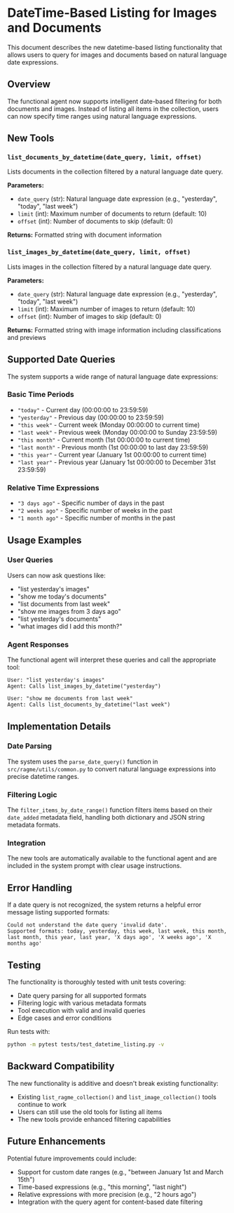 # DateTime-Based Listing for Images and Documents

This document describes the new datetime-based listing functionality that allows users to query for images and documents based on natural language date expressions.

## Overview

The functional agent now supports intelligent date-based filtering for both documents and images. Instead of listing all items in the collection, users can now specify time ranges using natural language expressions.

## New Tools

### `list_documents_by_datetime(date_query, limit, offset)`

Lists documents in the collection filtered by a natural language date query.

**Parameters:**
- `date_query` (str): Natural language date expression (e.g., "yesterday", "today", "last week")
- `limit` (int): Maximum number of documents to return (default: 10)
- `offset` (int): Number of documents to skip (default: 0)

**Returns:** Formatted string with document information

### `list_images_by_datetime(date_query, limit, offset)`

Lists images in the collection filtered by a natural language date query.

**Parameters:**
- `date_query` (str): Natural language date expression (e.g., "yesterday", "today", "last week")
- `limit` (int): Maximum number of images to return (default: 10)
- `offset` (int): Number of images to skip (default: 0)

**Returns:** Formatted string with image information including classifications and previews

## Supported Date Queries

The system supports a wide range of natural language date expressions:

### Basic Time Periods
- `"today"` - Current day (00:00:00 to 23:59:59)
- `"yesterday"` - Previous day (00:00:00 to 23:59:59)
- `"this week"` - Current week (Monday 00:00:00 to current time)
- `"last week"` - Previous week (Monday 00:00:00 to Sunday 23:59:59)
- `"this month"` - Current month (1st 00:00:00 to current time)
- `"last month"` - Previous month (1st 00:00:00 to last day 23:59:59)
- `"this year"` - Current year (January 1st 00:00:00 to current time)
- `"last year"` - Previous year (January 1st 00:00:00 to December 31st 23:59:59)

### Relative Time Expressions
- `"3 days ago"` - Specific number of days in the past
- `"2 weeks ago"` - Specific number of weeks in the past
- `"1 month ago"` - Specific number of months in the past

## Usage Examples

### User Queries
Users can now ask questions like:

- "list yesterday's images"
- "show me today's documents"
- "list documents from last week"
- "show me images from 3 days ago"
- "list yesterday's documents"
- "what images did I add this month?"

### Agent Responses
The functional agent will interpret these queries and call the appropriate tool:

```
User: "list yesterday's images"
Agent: Calls list_images_by_datetime("yesterday")

User: "show me documents from last week"
Agent: Calls list_documents_by_datetime("last week")
```

## Implementation Details

### Date Parsing
The system uses the `parse_date_query()` function in `src/ragme/utils/common.py` to convert natural language expressions into precise datetime ranges.

### Filtering Logic
The `filter_items_by_date_range()` function filters items based on their `date_added` metadata field, handling both dictionary and JSON string metadata formats.

### Integration
The new tools are automatically available to the functional agent and are included in the system prompt with clear usage instructions.

## Error Handling

If a date query is not recognized, the system returns a helpful error message listing supported formats:

```
Could not understand the date query 'invalid date'. 
Supported formats: today, yesterday, this week, last week, this month, 
last month, this year, last year, 'X days ago', 'X weeks ago', 'X months ago'
```

## Testing

The functionality is thoroughly tested with unit tests covering:
- Date query parsing for all supported formats
- Filtering logic with various metadata formats
- Tool execution with valid and invalid queries
- Edge cases and error conditions

Run tests with:
```bash
python -m pytest tests/test_datetime_listing.py -v
```

## Backward Compatibility

The new functionality is additive and doesn't break existing functionality:
- Existing `list_ragme_collection()` and `list_image_collection()` tools continue to work
- Users can still use the old tools for listing all items
- The new tools provide enhanced filtering capabilities

## Future Enhancements

Potential future improvements could include:
- Support for custom date ranges (e.g., "between January 1st and March 15th")
- Time-based expressions (e.g., "this morning", "last night")
- Relative expressions with more precision (e.g., "2 hours ago")
- Integration with the query agent for content-based date filtering
